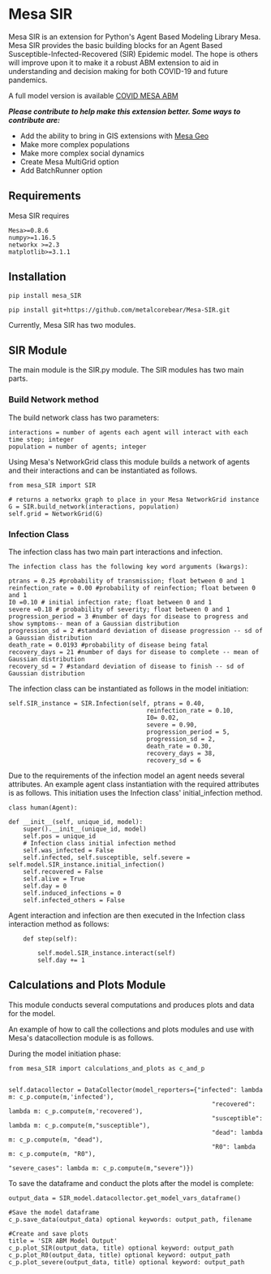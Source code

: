 # Mesa SIR

Mesa SIR is an extension for Python's Agent Based Modeling Library Mesa. Mesa SIR provides the basic building blocks for an Agent Based Susceptible-Infected-Recovered (SIR) Epidemic model. The hope is others will improve upon it to make it a robust ABM extension to aid in understanding and decision making for both COVID-19 and future pandemics.

A full model version is available [COVID MESA ABM](https://github.com/metalcorebear/COVID-Agent-Based-Model)

***Please contribute to help make this extension better. Some ways to contribute are:*** 
* Add the ability to bring in GIS extensions with [Mesa Geo](https://github.com/Corvince/mesa-geo)
* Make more complex populations
* Make more complex social dynamics
* Create Mesa MultiGrid option
* Add BatchRunner option
 


## Requirements

Mesa SIR requires

    Mesa>=0.8.6
    numpy>=1.16.5
	networkx >=2.3
	matplotlib>=3.1.1


## Installation 

    pip install mesa_SIR

    pip install git+https://github.com/metalcorebear/Mesa-SIR.git


Currently, Mesa SIR has two modules. 

## SIR Module

The main module is the SIR.py module. The SIR modules has two main parts. 

### Build Network method 

The build network class has two parameters:

	interactions = number of agents each agent will interact with each time step; integer
	population = number of agents; integer 

Using Mesa's NetworkGrid class this module builds a network of agents and their interactions and can be instantiated as follows. 

	from mesa_SIR import SIR

	# returns a networkx graph to place in your Mesa NetworkGrid instance
	G = SIR.build_network(interactions, population)
    self.grid = NetworkGrid(G)

### Infection Class

The infection class has two main part interactions and infection.

	The infection class has the following key word arguments (kwargs):

	ptrans = 0.25 #probability of transmission; float between 0 and 1 
	reinfection_rate = 0.00 #probability of reinfection; float between 0 and 1
	I0 =0.10 # initial infection rate; float between 0 and 1
	severe =0.18 # probability of severity; float between 0 and 1
	progression_period = 3 #number of days for disease to progress and show symptoms-- mean of a Gaussian distribution
	progression_sd = 2 #standard deviation of disease progression -- sd of a Gaussian distribution 
	death_rate = 0.0193 #probability of disease being fatal
	recovery_days = 21 #number of days for disease to complete -- mean of Gaussian distribution
    recovery_sd = 7 #standard deviation of disease to finish -- sd of Gaussian distribution


The infection class can be instantiated as follows in the model initiation: 

	self.SIR_instance = SIR.Infection(self, ptrans = 0.40,
                                          reinfection_rate = 0.10,
                                          I0= 0.02,
                                          severe = 0.90,
                                          progression_period = 5,
                                          progression_sd = 2,
                                          death_rate = 0.30,
                                          recovery_days = 38,
                                          recovery_sd = 6

Due to the requirements of the infection model an agent needs several attributes. An example agent class instantiation with the required attributes is as follows. This initiation uses the Infection class' initial_infection method.

	class human(Agent):
    
    def __init__(self, unique_id, model):
        super().__init__(unique_id, model)
        self.pos = unique_id
        # Infection class initial infection method
        self.was_infected = False
        self.infected, self.susceptible, self.severe = self.model.SIR_instance.initial_infection() 
        self.recovered = False
        self.alive = True
        self.day = 0
        self.induced_infections = 0
        self.infected_others = False

Agent interaction and infection are then executed in the Infection class interaction method as follows: 

	    def step(self):

        	self.model.SIR_instance.interact(self)
        	self.day += 1


## Calculations and Plots Module

This module conducts several computations and produces plots and data for the model. 

An example of how to call the collections and plots modules and use with Mesa's datacollection module is as follows. 

During the model initiation phase: 

	from mesa_SIR import calculations_and_plots as c_and_p


	self.datacollector = DataCollector(model_reporters={"infected": lambda m: c_p.compute(m,'infected'),
                                                            "recovered": lambda m: c_p.compute(m,'recovered'),
                                                            "susceptible": lambda m: c_p.compute(m,"susceptible"),
                                                            "dead": lambda m: c_p.compute(m, "dead"),
                                                            "R0": lambda m: c_p.compute(m, "R0"),
                                                            "severe_cases": lambda m: c_p.compute(m,"severe")})

To save the dataframe and conduct the plots after the model is complete: 

	output_data = SIR_model.datacollector.get_model_vars_dataframe()
	
	#Save the model dataframe
	c_p.save_data(output_data) optional keywords: output_path, filename
	
	#Create and save plots
	title = 'SIR ABM Model Output'
	c_p.plot_SIR(output_data, title) optional keyword: output_path
	c_p.plot_R0(output_data, title) optional keyword: output_path
	c_p.plot_severe(output_data, title) optional keyword: output_path










